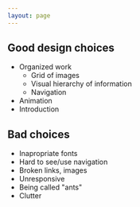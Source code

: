 ```yaml
---
layout: page
---
```


## Good design choices
- Organized work
  - Grid of images
  - Visual hierarchy of information
  - Navigation
- Animation
- Introduction

## Bad choices
- Inapropriate fonts
- Hard to see/use navigation
- Broken links, images
- Unresponsive
- Being called "ants"
- Clutter
